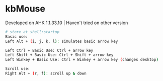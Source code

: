 # kbMouse

Developed on AHK 1.1.33.10 | Haven't tried on other version

```bash
# store at shell:startup
Basic use: 
Left Alt + (i, j, k, l): simulates basic arrow key
```

```bash
Left Ctrl + Basic Use: Ctrl + arrow key
Left Shift + Basic Use: Ctrl + Shift + arrow key
Left Winkey + Basic Use: Ctrl + Winkey + arrow key (changes desktop)

Scroll use:
Right Alt + (r, f): scroll up & down
```
